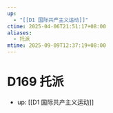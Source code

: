 ```yaml
---
up:
  - "[[D1 国际共产主义运动]]"
ctime: 2025-04-06T21:51:17+08:00
aliases:
  - 托派
mtime: 2025-09-09T12:37:19+08:00
---
```


# D169 托派

- up: [[D1 国际共产主义运动]]

